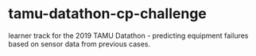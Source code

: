 # tamu-datathon-cp-challenge
learner track for the 2019 TAMU Datathon - predicting equipment failures based on sensor data from previous cases. 
